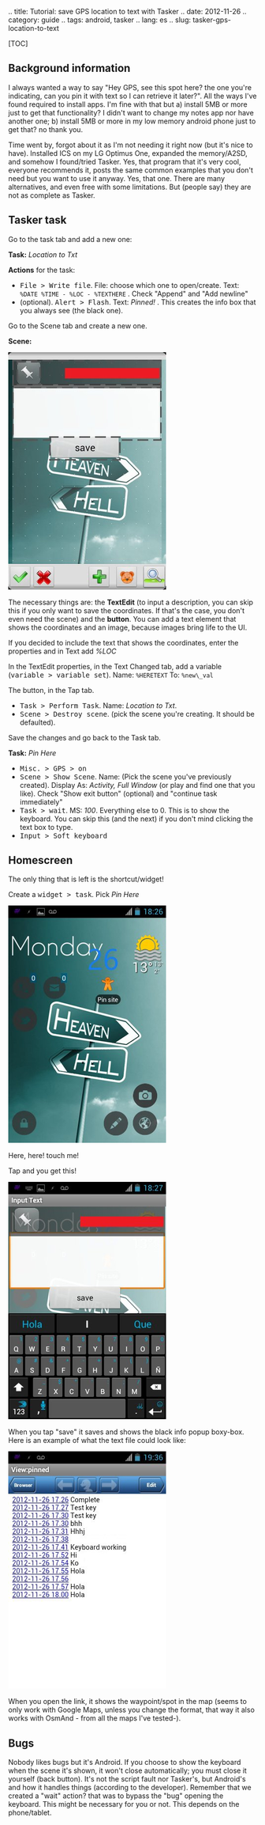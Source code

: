 .. title: Tutorial: save GPS location to text with Tasker
.. date: 2012-11-26
.. category: guide
.. tags: android, tasker
.. lang: es
.. slug: tasker-gps-location-to-text

[TOC]

## Background information

I always wanted a way to say "Hey GPS, see this spot here? the one
you're indicating, can you pin it with text so I can retrieve it
later?". All the ways I've found required to install apps. I'm fine with
that but a) install 5MB or more just to get that functionality? I didn't
want to change my notes app nor have another one; b) install 5MB or more in my low memory
android phone just to get that? no thank you.

Time went by, forgot about it as I'm not needing it right now (but it's
nice to have). Installed ICS on my LG Optimus One, expanded the
memory/A2SD, and somehow I found/tried Tasker. Yes, that program that
it's very cool, everyone recommends it, posts the same common examples
that you don't need but you want to use it anyway. Yes, that one. There
are many alternatives, and even free with some limitations. But (people
say) they are not as complete as Tasker.

## Tasker task

Go to the task tab and add a new one:

**Task:** *Location to Txt*

**Actions** for the task:

-   <kbd>File > Write file</kbd>. File: choose which one to open/create. Text:
``%DATE %TIME - %LOC - %TEXTHERE`` . Check "Append" and "Add newline"
-   (optional). <kbd>Alert > Flash</kbd>. Text: *Pinned!* . This creates the info
box that you always see (the black one).


Go to the Scene tab and create a new one.

**Scene:**

![Scene creation](/images/2012/tasker_scene.jpg)

The necessary things are: the **TextEdit** (to input a description, you
can skip this if you only want to save the coordinates. If that's the
case, you don't even need the scene) and the **button**. You can add a
text element that shows the coordinates and an image, because images
bring life to the UI.

If you decided to include the text that shows the coordinates, enter the
properties and in Text add *%LOC*

In the TextEdit properties, in the Text Changed tab, add a variable
(<kbd>variable > variable set</kbd>). Name: ``%HERETEXT`` To: ``%new\_val``

The button, in the Tap tab.

-   <kbd>Task > Perform Task</kbd>. Name: *Location to Txt*.
-   <kbd>Scene > Destroy scene</kbd>. (pick the scene you're creating. It should
be defaulted).


Save the changes and go back to the Task tab.

**Task:** *Pin Here*

-   <kbd>Misc. \> GPS \> on</kbd>
-   <kbd>Scene \> Show Scene</kbd>. Name: (Pick the scene you've previously
created). Display As: *Activity, Full Window* (or play and find one
that you like). Check "Show exit button" (optional) and "continue
task immediately"
-   <kbd>Task \> wait</kbd>. MS: *100*. Everything else to 0. This is to show the
keyboard. You can skip this (and the next) if you don't mind
clicking the text box to type.
-   <kbd>Input \> Soft keyboard</kbd>


## Homescreen

The only thing that is left is the shortcut/widget!

Create a <kbd>widget \> task</kbd>. Pick *Pin Here*

<div class="caption">
<img src="../../images/2012/tasker_widget.jpg" alt="New Tasker widget"/>
<p>Here, here! touch me!</p>
</div>

Tap and you get this!

![Using task](/images/2012/tasker_working.jpg)

When you tap "save" it saves and shows the black info popup
boxy-box. Here is an example of what the text file could look like:

![Text results](/images/2012/tasker_txt.jpg)

When you open the link, it shows the waypoint/spot in the map (seems to
only work with Google Maps, unless you change the format, that way it
also works with OsmAnd - from all the maps I've tested-).

## Bugs
Nobody likes bugs but it's Android. If you choose to show the
keyboard when the scene it's shown, it won't close automatically; you
must close it yourself (back button). It's not the script fault nor
Tasker's, but Android's and how it handles things (according to the
developer). Remember that we created a "wait" action? that was to bypass
the "bug" opening the keyboard. This might be necessary for you or not.
This depends on the phone/tablet.
